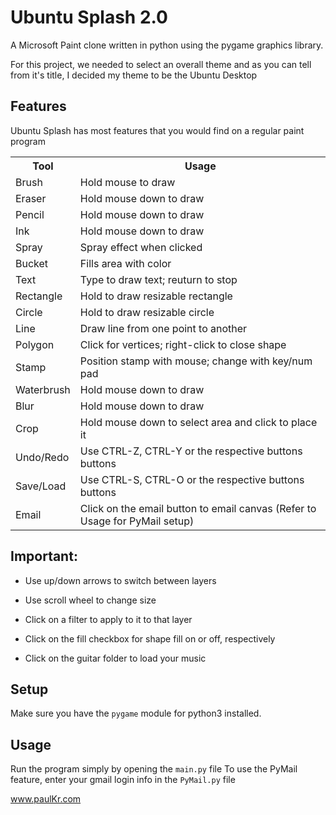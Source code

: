 Ubuntu Splash 2.0
=================

A Microsoft Paint clone written in python using the pygame graphics library.

For this project, we needed to select an overall theme and as you can tell from it's title,
I decided my theme to be the Ubuntu Desktop

Features
--------

Ubuntu Splash has most features that you would find on a regular paint program

<table style="width:100%">
	<tr>
		<th>Tool</th>
		<th>Usage</th>
	</tr>
	<tr>
		<td>Brush</td>
		<td>Hold mouse to draw</td>
	</tr>
	<tr>
		<td>Eraser</td>
		<td>Hold mouse down to draw</td>
	</tr>
	<tr>
		<td>Pencil</td>
		<td>Hold mouse down to draw</td>
	</tr>
	<tr>
		<td>Ink</td>
		<td>Hold mouse down to draw</td>
	</tr>
	<tr>
		<td>Spray</td>
		<td>Spray effect when clicked</td>
	</tr>
	<tr>
		<td>Bucket</td>
		<td>Fills area with color</td>
	</tr>
	<tr>
		<td>Text</td>
		<td>Type to draw text; reuturn to stop</td>
	</tr>
	<tr>
		<td>Rectangle</td>
		<td>Hold to draw resizable rectangle</td>
	</tr>
	<tr>
		<td>Circle</td>
		<td>Hold to draw resizable circle</td>
	</tr>
	<tr>
		<td>Line</td>
		<td>Draw line from one point to another</td>
	</tr>
	<tr>
		<td>Polygon</td>
		<td>Click for vertices; right-click to close shape</td>
	</tr>
	<tr>
		<td>Stamp</td>
		<td>Position stamp with mouse; change with key/num pad</td>
	</tr>
	<tr>
		<td>Waterbrush</td>
		<td>Hold mouse down to draw</td>
	</tr>
	<tr>
		<td>Blur</td>
		<td>Hold mouse down to draw</td>
	</tr>
	<tr>
		<td>Crop</td>
		<td>Hold mouse down to select area and click to place it</td>
	</tr>
	<tr>
		<td>Undo/Redo</td>
		<td>Use CTRL-Z, CTRL-Y or the respective buttons buttons</td>
	</tr>
	<tr>
		<td>Save/Load</td>
		<td>Use CTRL-S, CTRL-O or the respective buttons buttons</td>
	</tr>
	<tr>
		<td>Email</td>
		<td>Click on the email button to email canvas (Refer to Usage for PyMail setup)</td>
	</tr>

</table>

Important:
----------
+ Use up/down arrows to switch between layers

+ Use scroll wheel to change size

+ Click on a filter to apply to it to that layer

+ Click on the fill checkbox for shape fill on or off, respectively

+ Click on the guitar folder to load your music

Setup
-----

Make sure you have the `pygame` module for python3 installed.

Usage
-----

Run the program simply by opening the `main.py` file
To use the PyMail feature, enter your gmail login info in the `PyMail.py` file


www.paulKr.com


